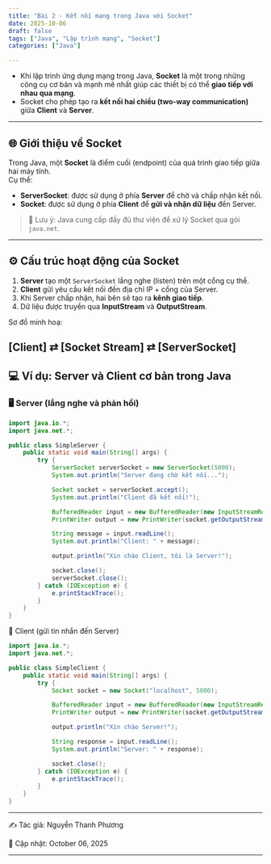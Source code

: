 ```yaml
---
title: "Bài 2 - Kết nối mạng trong Java với Socket"
date: 2025-10-06
draft: false
tags: ["Java", "Lập trình mạng", "Socket"]
categories: ["Java"]

---
```


- Khi lập trình ứng dụng mạng trong Java, **Socket** là một trong những công cụ cơ bản và mạnh mẽ nhất giúp các thiết bị có thể **giao tiếp với nhau qua mạng**.  
- Socket cho phép tạo ra **kết nối hai chiều (two-way communication)** giữa **Client** và **Server**.

---

## 🌐 Giới thiệu về Socket

Trong Java, một **Socket** là điểm cuối (endpoint) của quá trình giao tiếp giữa hai máy tính.  
Cụ thể:

- **ServerSocket**: được sử dụng ở phía **Server** để chờ và chấp nhận kết nối.  
- **Socket**: được sử dụng ở phía **Client** để **gửi và nhận dữ liệu** đến Server.

> 📘 Lưu ý: Java cung cấp đầy đủ thư viện để xử lý Socket qua gói `java.net`.

---

## ⚙️ Cấu trúc hoạt động của Socket

1. **Server** tạo một `ServerSocket` lắng nghe (listen) trên một cổng cụ thể.  
2. **Client** gửi yêu cầu kết nối đến địa chỉ IP + cổng của Server.  
3. Khi Server chấp nhận, hai bên sẽ tạo ra **kênh giao tiếp**.  
4. Dữ liệu được truyền qua **InputStream** và **OutputStream**.

Sơ đồ minh hoạ:

[Client] ⇄ [Socket Stream] ⇄ [ServerSocket]
---

## 💻 Ví dụ: Server và Client cơ bản trong Java

### 🖥️ Server (lắng nghe và phản hồi)

```java
import java.io.*;
import java.net.*;

public class SimpleServer {
    public static void main(String[] args) {
        try {
            ServerSocket serverSocket = new ServerSocket(5000);
            System.out.println("Server đang chờ kết nối...");

            Socket socket = serverSocket.accept();
            System.out.println("Client đã kết nối!");

            BufferedReader input = new BufferedReader(new InputStreamReader(socket.getInputStream()));
            PrintWriter output = new PrintWriter(socket.getOutputStream(), true);

            String message = input.readLine();
            System.out.println("Client: " + message);

            output.println("Xin chào Client, tôi là Server!");

            socket.close();
            serverSocket.close();
        } catch (IOException e) {
            e.printStackTrace();
        }
    }
}
```

💬 Client (gửi tin nhắn đến Server)
```java
import java.io.*;
import java.net.*;

public class SimpleClient {
    public static void main(String[] args) {
        try {
            Socket socket = new Socket("localhost", 5000);

            BufferedReader input = new BufferedReader(new InputStreamReader(socket.getInputStream()));
            PrintWriter output = new PrintWriter(socket.getOutputStream(), true);

            output.println("Xin chào Server!");

            String response = input.readLine();
            System.out.println("Server: " + response);

            socket.close();
        } catch (IOException e) {
            e.printStackTrace();
        }
    }
}

```

---
✍️ Tác giả: Nguyễn Thanh Phương

📅 Cập nhật: October 06, 2025

---